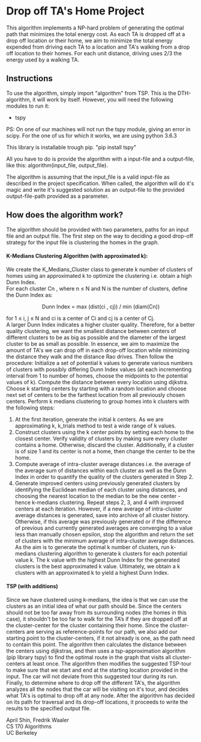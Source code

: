 # Drop off TA's Home Project
This algorithm implements a NP-hard problem of generating the optimal path that minimizes the total energy cost. As each TA is dropped off at a drop off location or their home, we aim to minimize the total energy expended from driving each TA to a location and TA's walking from a drop off location to their homes. For each unit distance, driving uses 2/3 the energy used by a walking TA.

## Instructions
To use the algorithm, simply import "algorithm" from TSP.
This is the DTH-algorithm, it will work by itself.
However, you will need the following modules to run it:
- tspy

PS: On one of our machines will not run the tspy module, giving an error in scipy.
For the one of us for which it works, we are using python 3.6.3

This library is installable trough pip.
"pip install tspy"

All you have to do is provide the algorithm with a input-file and a output-file,
like this: algorithm(input_file, output_file).

The algorithm is assuming that the input_file is a valid input-file as described in the project specification.
When called, the algorithm will do it's magic and write it's suggested solution as an output-file to the provided
output-file-path provided as a parameter.



## How does the algorithm work?
The algorithm should be provided with two parameters, paths for an input file and an output file. 
The first step on the way to deciding a good drop-off strategy for the input file is clustering the homes in the graph. 

#### K-Medians Clustering Algorithm (with approximated k):
We create the K_Medians_Cluster class to generate k number of clusters of homes using an approximated k to optimize the clustering i.e. obtain a high Dunn Index. <br/>
For each cluster Cn , where n ≤ N and N is the number of clusters, define the Dunn Index as: <br/>

<p align="center">
  Dunn Index = max (dist(ci , cj)) / min (diam(Cn))
</p>

for 1 ≤ i, j ≤ N and ci is a center of Ci  and cj is a center of Cj. <br/>
A larger Dunn Index indicates a higher cluster quality. Therefore, for a better quality clustering, we want the smallest distance between centers of different clusters to be as big as possible
and the diameter of the largest cluster to be as small as possible. In essence, we aim to maximize the amount of TA's we can drop off in each drop-off location while minimizing the distance they walk and the distance Rao drives. 
Then follow the procedure:
Initialize a set of potential k values to generate various numbers of clusters with possibly differing Dunn Index values (at each incrementing interval from 1 to number of homes, choose the midpoints to the potential values of k).
Compute the distance between every location using dijkstra.
Choose k starting centers by starting with a random location and choose next set of centers to be the farthest location from all previously chosen centers.
Perform k medians clustering to group homes into k clusters with the following steps:
1. At the first iteration, generate the initial k centers. As we are approximating k, k_trials method to test a wide range of k values. <br/>
2. Construct clusters using the k center points by setting each home to the closest center. 
Verify  validity of clusters by making sure every cluster contains a home. Otherwise, discard the cluster. Additionally, if a cluster is of size 1 and its center is not a home, then change the center to be the home. <br/>
3. Compute average of intra-cluster average distances i.e. the average of the average sum of distances within each cluster as well as the Dunn Index in order to quantify the quality of the clusters generated in Step 2. <br/>
4. Generate improved centers using previously generated clusters by identifying the Euclidean median of each cluster using distances, and choosing the nearest location to the median to be the new center - hence k-medians clustering.
Repeat steps 2, 3, and 4 with improved centers at each iteration.
However, if a new average of intra-cluster average distances is generated, save into archive of all cluster history. Otherwise, if this average was previously generated or if the difference of previous and currently generated averages are converging to a value less than manually chosen epsilon, stop the algorithm and return the set of clusters with the minimum average of intra-cluster average distances.
As the aim is to generate the optimal k number of clusters, run k-medians clustering algorithm to generate k clusters for each potential value k.
The k value with the highest Dunn Index for the generated clusters is the best approximated k value. Ultimately, we obtain a k clusters with an approximated k to yield a highest Dunn Index.

#### TSP (with additions)
Since we have clustered using k-medians, the idea is that we can use the clusters as an initial idea of what our path should be. Since the centers should not be too far away from its surrounding nodes (the homes in this case), it shouldn't be too far to walk for the TA’s if they are dropped off at the cluster-center for the cluster containing their home. 
Since the cluster-centers are serving as reference-points for our path, we also add our starting point to the cluster-centers, if it not already is one, as the path need to contain this point. The algorithm then calculates the distance between the centers using dijkstras, and then uses a tsp-approximation algorithm (pip library tspy) to find the optimal route in the graph that visits all cluster-centers at least once. The algorithm then modifies the suggested TSP-tour to make sure that we start and end at the starting location provided in the input. The car will not deviate from this suggested tour during its run. Finally, to determine where to drop off the different TA's, the algorithm analyzes all the nodes that the car will be visiting on it's tour, and decides what TA's is optimal to drop off at any node. After the algorithm has decided on its path for traversal and its drop-off locations, it proceeds to write the results to the specified output file. 


April Shin, Fredrik Waaler <br/>
CS 170 Algorithms <br/>
UC Berkeley
